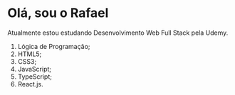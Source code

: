 <h1>Olá, sou o Rafael</h1>

<p>Atualmente estou estudando Desenvolvimento Web Full Stack pela Udemy.</p>
<ol>
  <li>Lógica de Programação;</li>
  <li>HTML5;</li>
  <li>CSS3;</li>
  <li>JavaScript;</li>
  <li>TypeScript;</li>
  <li>React.js.</li>
</ol> 
